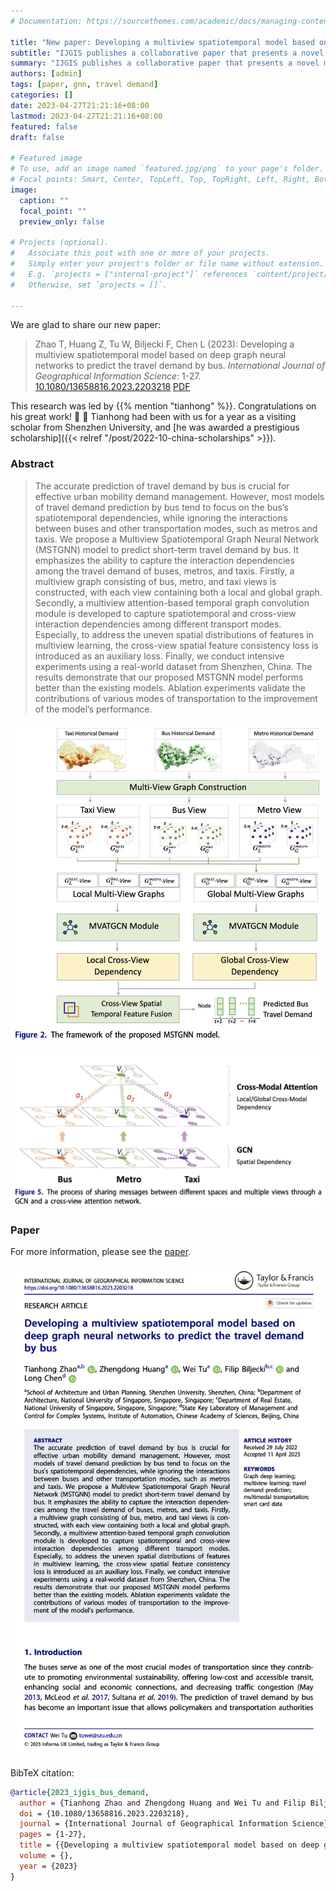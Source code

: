 ```yaml
---
# Documentation: https://sourcethemes.com/academic/docs/managing-content/

title: "New paper: Developing a multiview spatiotemporal model based on deep graph neural networks to predict the travel demand by bus"
subtitle: "IJGIS publishes a collaborative paper that presents a novel method to predict short-term travel demand by bus."
summary: "IJGIS publishes a collaborative paper that presents a novel method to predict short-term travel demand by bus."
authors: [admin]
tags: [paper, gnn, travel demand]
categories: []
date: 2023-04-27T21:21:16+08:00
lastmod: 2023-04-27T21:21:16+08:00
featured: false
draft: false

# Featured image
# To use, add an image named `featured.jpg/png` to your page's folder.
# Focal points: Smart, Center, TopLeft, Top, TopRight, Left, Right, BottomLeft, Bottom, BottomRight.
image:
  caption: ""
  focal_point: ""
  preview_only: false

# Projects (optional).
#   Associate this post with one or more of your projects.
#   Simply enter your project's folder or file name without extension.
#   E.g. `projects = ["internal-project"]` references `content/project/deep-learning/index.md`.
#   Otherwise, set `projects = []`.

---
```


We are glad to share our new paper:

> Zhao T, Huang Z, Tu W, Biljecki F, Chen L (2023): Developing a multiview spatiotemporal model based on deep graph neural networks to predict the travel demand by bus. _International Journal of Geographical Information Science_: 1-27. [<i class="ai ai-doi-square ai"></i> 10.1080/13658816.2023.2203218](https://doi.org/10.1080/13658816.2023.2203218) [<i class="far fa-file-pdf"></i> PDF](/publication/2023-ijgis-bus-demand/2023-ijgis-bus-demand.pdf)</i>

This research was led by {{% mention "tianhong" %}}.
Congratulations on his great work! :raised_hands: :clap:
Tianhong had been with us for a year as a visiting scholar from Shenzhen University, and [he was awarded a prestigious scholarship]({{< relref "/post/2022-10-china-scholarships" >}}).

### Abstract

> The accurate prediction of travel demand by bus is crucial for effective urban mobility demand management. However, most models of travel demand prediction by bus tend to focus on the bus’s spatiotemporal dependencies, while ignoring the interactions between buses and other transportation modes, such as metros and taxis. We propose a Multiview Spatiotemporal Graph Neural Network (MSTGNN) model to predict short-term travel demand by bus. It emphasizes the ability to capture the interaction dependencies among the travel demand of buses, metros, and taxis. Firstly, a multiview graph consisting of bus, metro, and taxi views is constructed, with each view containing both a local and global graph. Secondly, a multiview attention-based temporal graph convolution module is developed to capture spatiotemporal and cross-view interaction dependencies among different transport modes. Especially, to address the uneven spatial distributions of features in multiview learning, the cross-view spatial feature consistency loss is introduced as an auxiliary loss. Finally, we conduct intensive experiments using a real-world dataset from Shenzhen, China. The results demonstrate that our proposed MSTGNN model performs better than the existing models. Ablation experiments validate the contributions of various modes of transportation to the improvement of the model’s performance.

![](1.png)

![](2.png)

### Paper 

For more information, please see the [paper](/publication/2023-ijgis-bus-demand/).

[![](page-one.png)](/publication/2023-ijgis-bus-demand/)

BibTeX citation:
```bibtex
@article{2023_ijgis_bus_demand,
  author = {Tianhong Zhao and Zhengdong Huang and Wei Tu and Filip Biljecki and Long Chen},
  doi = {10.1080/13658816.2023.2203218},
  journal = {International Journal of Geographical Information Science},
  pages = {1-27},
  title = {{Developing a multiview spatiotemporal model based on deep graph neural networks to predict the travel demand by bus}},
  volume = {},
  year = {2023}
}
```
